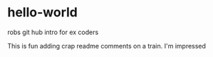 # hello-world
robs git hub intro for ex coders 

This is fun adding crap readme comments on a train.  I'm impressed 
